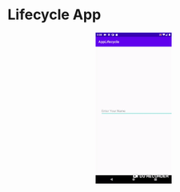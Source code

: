 # Lifecycle App

<p align="center"  width="60%">
  <img width="30%" src="https://github.com/FMSSBilisimAndroid/muberra-celik/blob/main/Week3Lifecycle/res/lifecycle.gif" alt="Application View"/>
</p>
